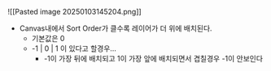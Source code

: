 ![[Pasted image 20250103145204.png]]
- Canvas내에서 Sort Order가 클수록 레이어가 더 위에 배치된다.
	- 기본값은 0
	- -1 | 0 | 1 이 있다고 할경우...
		- -1이 가장 뒤에 배치되고 1이 가장 앞에 배치되면서 겹칠경우 -1이 안보인다